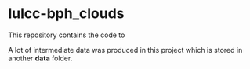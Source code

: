 # lulcc-bph_clouds

This repository contains the code to 

A lot of intermediate data was produced in this project which is stored in another __data__ folder. 
